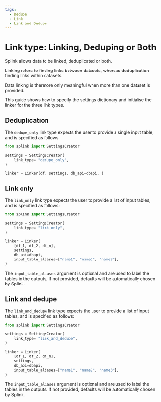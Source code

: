 ```yaml
---
tags:
  - Dedupe
  - Link
  - Link and Dedupe
---
```


# Link type: Linking, Deduping or Both

Splink allows data to be linked, deduplicated or both.

Linking refers to finding links between datasets, whereas deduplication finding links within datasets.

Data linking is therefore only meaningful when more than one dataset is provided.

This guide shows how to specify the settings dictionary and initialise the linker for the three link types.

## Deduplication

The `dedupe_only` link type expects the user to provide a single input table, and is specified as follows

``` python
from splink import SettingsCreator

settings = SettingsCreator(
    link_type= "dedupe_only",
)

linker = Linker(df, settings, db_api=dbapi, )
```

## Link only

The `link_only` link type expects the user to provide a list of input tables, and is specified as follows:

``` python
from splink import SettingsCreator

settings = SettingsCreator(
    link_type= "link_only",
)

linker = Linker(
    [df_1, df_2, df_n],
    settings,
    db_api=dbapi,
    input_table_aliases=["name1", "name2", "name3"],
)
```

The `input_table_aliases` argument is optional and are used to label the tables in the outputs. If not provided, defaults will be automatically chosen by Splink.

## Link and dedupe

The `link_and_dedupe` link type expects the user to provide a list of input tables, and is specified as follows:

``` python
from splink import SettingsCreator

settings = SettingsCreator(
    link_type= "link_and_dedupe",
)

linker = Linker(
    [df_1, df_2, df_n],
    settings,
    db_api=dbapi,
    input_table_aliases=["name1", "name2", "name3"],
)
```

The `input_table_aliases` argument is optional and are used to label the tables in the outputs. If not provided, defaults will be automatically chosen by Splink.
